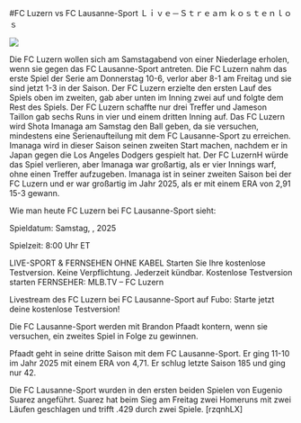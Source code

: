 #FC Luzern vs FC Lausanne-Sport Ｌｉｖｅ－Ｓｔｒｅａｍ ｋｏｓｔｅｎｌｏｓ  
  
  
[![](https://i.imgur.com/qSNzIqt.png)](https://movie.rssnews.media/KjIaPQPy.php)  
  
Die FC Luzern wollen sich am Samstagabend von einer Niederlage erholen, wenn sie gegen das FC Lausanne-Sport antreten. Die FC Luzern nahm das erste Spiel der Serie am Donnerstag 10-6, verlor aber 8-1 am Freitag und sie sind jetzt 1-3 in der Saison. Der FC Luzern erzielte den ersten Lauf des Spiels oben im zweiten, gab aber unten im Inning zwei auf und folgte dem Rest des Spiels. Der FC Luzern schaffte nur drei Treffer und Jameson Taillon gab sechs Runs in vier und einem dritten Inning auf. Das FC Luzern wird Shota Imanaga am Samstag den Ball geben, da sie versuchen, mindestens eine Serienaufteilung mit dem FC Lausanne-Sport zu erreichen. Imanaga wird in dieser Saison seinen zweiten Start machen, nachdem er in Japan gegen die Los Angeles Dodgers gespielt hat. Der FC LuzernH würde das Spiel verlieren, aber Imanaga war großartig, als er vier Innings warf, ohne einen Treffer aufzugeben. Imanaga ist in seiner zweiten Saison bei der FC Luzern und er war großartig im Jahr 2025, als er mit einem ERA von 2,91 15-3 gewann.

Wie man heute FC Luzern bei FC Lausanne-Sport sieht:

Spieldatum: Samstag, , 2025

Spielzeit: 8:00 Uhr ET

LIVE-SPORT & FERNSEHEN OHNE KABEL
Starten Sie Ihre kostenlose Testversion. Keine Verpflichtung. Jederzeit kündbar.
Kostenlose Testversion starten
FERNSEHER: MLB.TV – FC Luzern

Livestream des FC Luzern bei FC Lausanne-Sport auf Fubo: Starte jetzt deine kostenlose Testversion!

Die FC Lausanne-Sport werden mit Brandon Pfaadt kontern, wenn sie versuchen, ein zweites Spiel in Folge zu gewinnen.

Pfaadt geht in seine dritte Saison mit dem FC Lausanne-Sport. Er ging 11-10 im Jahr 2025 mit einem ERA von 4,71. Er schlug letzte Saison 185 und ging nur 42.

Die FC Lausanne-Sport wurden in den ersten beiden Spielen von Eugenio Suarez angeführt. Suarez hat beim Sieg am Freitag zwei Homeruns mit zwei Läufen geschlagen und trifft .429 durch zwei Spiele. [rzqnhLX]